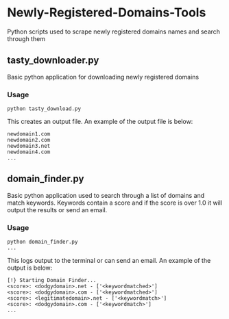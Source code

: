 # Newly-Registered-Domains-Tools
Python scripts used to scrape newly registered domains names and search through them

## tasty_downloader.py
Basic python application for downloading newly registered domains

### Usage
```
python tasty_download.py
```

This creates an output file. An example of the output file is below:
```
newdomain1.com
newdomain2.com
newdomain3.net
newdomain4.com
...
```

## domain_finder.py
Basic python application used to search through a list of domains and match keywords. Keywords contain a score and if the score is over 1.0 it will output the results or send an email. 

### Usage
```
python domain_finder.py
...
```

This logs output to the terminal or can send an email. An example of the output is below:

```
[!} Starting Domain Finder...
<score>: <dodgydomain>.net - ['<keywordmatched>']
<score>: <dodgydomain>.com - ['<keywordmatched>']
<score>: <legitimatedomain>.net - ['<keywordmatch>']
<score>: <dodgydomain>.com - ['<keywordmatch>']
...
```
